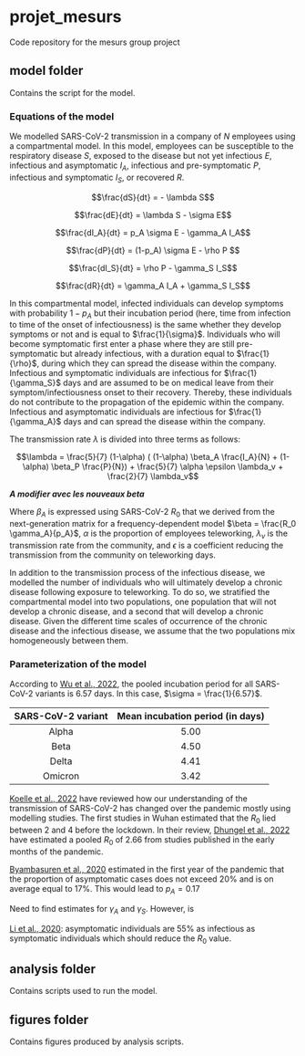 # projet_mesurs
Code repository for the mesurs group project

## model folder

Contains the script for the model.

### Equations of the model

We modelled SARS-CoV-2 transmission in a company of $N$ employees using a compartmental model. In this model, employees can be susceptible to the respiratory disease $S$, exposed to the disease but not yet infectious $E$, infectious and asymptomatic $I_A$, infectious and pre-symptomatic $P$, infectious and symptomatic $I_S$, or recovered $R$. 


$$\frac{dS}{dt} = - \lambda S$$

$$\frac{dE}{dt} = \lambda S - \sigma E$$

$$\frac{dI_A}{dt} = p_A \sigma E - \gamma_A I_A$$

$$\frac{dP}{dt} = (1-p_A) \sigma E - \rho P $$

$$\frac{dI_S}{dt} = \rho P - \gamma_S I_S$$

$$\frac{dR}{dt} = \gamma_A I_A + \gamma_S I_S$$


In this compartmental model, infected individuals can develop symptoms with probability $1-p_A$ but their incubation period (here, time from infection to time of the onset of infectiousness) is the same whether they develop symptoms or not and is equal to $\frac{1}{\sigma}$. Individuals who will become symptomatic first enter a phase where they are still pre-symptomatic but already infectious, with a duration equal to $\frac{1}{\rho}$, during which they can spread the disease within the company. Infectious and symptomatic individuals are infectious for $\frac{1}{\gamma_S}$ days and are assumed to be on medical leave from their symptom/infectiousness onset to their recovery. Thereby, these individuals do not contribute to the propagation of the epidemic within the company. Infectious and asymptomatic individuals are infectious for $\frac{1}{\gamma_A}$ days and can spread the disease within the company.

The transmission rate $\lambda$ is divided into three terms as follows:

$$\lambda = \frac{5}{7} (1-\alpha) ( (1-\alpha) \beta_A \frac{I_A}{N} + (1-\alpha) \beta_P \frac{P}{N}) + \frac{5}{7} \alpha \epsilon \lambda_v + \frac{2}{7} \lambda_v$$

***A modifier avec les nouveaux beta***

Where $\beta_A$ is expressed using SARS-CoV-2 $R_0$ that we derived from the next-generation matrix for a frequency-dependent model $\beta = \frac{R_0 \gamma_A}{p_A}$, $\alpha$ is the proportion of employees teleworking, $\lambda_v$ is the transmission rate from the community, and $\epsilon$ is a coefficient reducing the transmission from the community on teleworking days.

In addition to the transmission process of the infectious disease, we modelled the number of individuals who will ultimately develop a chronic disease following exposure to teleworking. To do so, we stratified the compartmental model into two populations, one population that will not develop a chronic disease, and a second that will develop a chronic disease. Given the different time scales of occurrence of the chronic disease and the infectious disease, we assume that the two populations mix homogeneously between them.

### Parameterization of the model

According to [Wu et al., 2022](https://doi.org/10.1001/jamanetworkopen.2022.28008), the pooled incubation period for all SARS-CoV-2 variants is 6.57 days. In this case, $\sigma = \frac{1}{6.57}$. 

| SARS-CoV-2 variant | Mean incubation period (in days) |
| :----------------: | :------------------------------: |
| Alpha              | 5.00                             |
| Beta               | 4.50                             |
| Delta              | 4.41                             |
| Omicron            | 3.42                             |

[Koelle et al., 2022](https://doi.org/10.1126/science.abm4915) have reviewed how our understanding of the transmission of SARS-CoV-2 has changed over the pandemic mostly using modelling studies. The first studies in Wuhan estimated that the $R_0$ lied between 2 and 4 before the lockdown. In their review, [Dhungel et al., 2022]( https://doi.org/10.3390/ijerph191811613) have estimated a pooled $R_0$ of 2.66 from studies published in the early months of the pandemic. 

[Byambasuren et al., 2020](https://doi.org/10.3138/jammi-2020-0030) estimated in the first year of the pandemic that the proportion of asymptomatic cases does not exceed 20% and is on average equal to 17%. This would lead to $p_A = 0.17$

Need to find estimates for $\gamma_A$ and $\gamma_S$. However, is 

[Li et al., 2020](https://doi.org/10.1126/science.abb3221): asymptomatic individuals are 55% as infectious as symptomatic individuals which should reduce the $R_0$ value.

## analysis folder

Contains scripts used to run the model.

## figures folder

Contains figures produced by analysis scripts.


